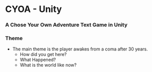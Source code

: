 # CYOA - Unity

### A Chose Your Own Adventure Text Game in Unity

### Theme
* The main theme is the player awakes from a coma after 30 years.
  - How did you get here? 
  - What Happened?
  - What is the world like now?



